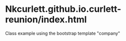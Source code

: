 # Nkcurlett.github.io.curlett-reunion/index.html
Class example using the bootstrap template "company"
